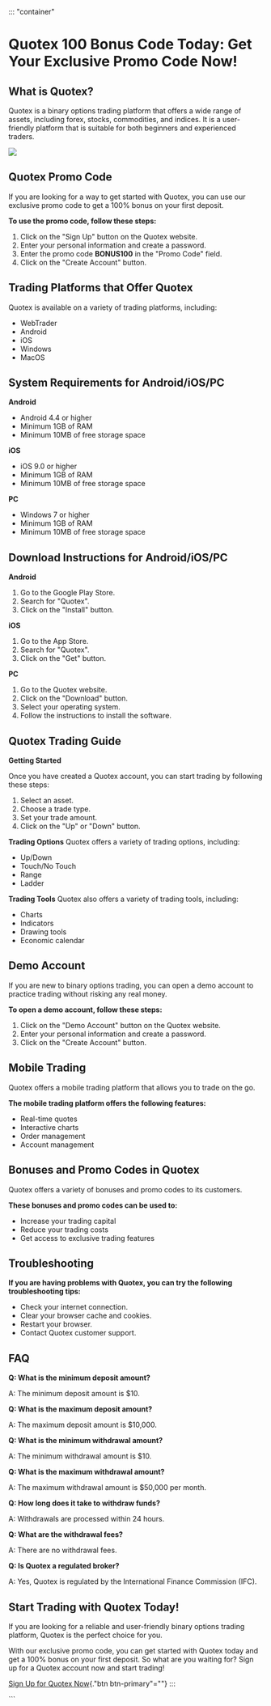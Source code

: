 ::: \"container\"
# Quotex 100 Bonus Code Today: Get Your Exclusive Promo Code Now!

## What is Quotex?

Quotex is a binary options trading platform that offers a wide range of
assets, including forex, stocks, commodities, and indices. It is a
user-friendly platform that is suitable for both beginners and
experienced traders.

[![](https://static.quotex.io/files/4_en/300_250.jpg)](https://traff.sbs/brokerqxlid)

## Quotex Promo Code

If you are looking for a way to get started with Quotex, you can use our
exclusive promo code to get a 100% bonus on your first deposit.

**To use the promo code, follow these steps:**

1.  Click on the "Sign Up" button on the Quotex website.
2.  Enter your personal information and create a password.
3.  Enter the promo code **BONUS100** in the "Promo Code" field.
4.  Click on the "Create Account" button.

## Trading Platforms that Offer Quotex

Quotex is available on a variety of trading platforms, including:

-   WebTrader
-   Android
-   iOS
-   Windows
-   MacOS

## System Requirements for Android/iOS/PC

**Android**

-   Android 4.4 or higher
-   Minimum 1GB of RAM
-   Minimum 10MB of free storage space

**iOS**

-   iOS 9.0 or higher
-   Minimum 1GB of RAM
-   Minimum 10MB of free storage space

**PC**

-   Windows 7 or higher
-   Minimum 1GB of RAM
-   Minimum 10MB of free storage space

## Download Instructions for Android/iOS/PC

**Android**

1.  Go to the Google Play Store.
2.  Search for "Quotex".
3.  Click on the "Install" button.

**iOS**

1.  Go to the App Store.
2.  Search for "Quotex".
3.  Click on the "Get" button.

**PC**

1.  Go to the Quotex website.
2.  Click on the "Download" button.
3.  Select your operating system.
4.  Follow the instructions to install the software.

## Quotex Trading Guide

**Getting Started**

Once you have created a Quotex account, you can start trading by
following these steps:

1.  Select an asset.
2.  Choose a trade type.
3.  Set your trade amount.
4.  Click on the "Up" or "Down" button.

**Trading Options** Quotex offers a variety of trading options,
including:

-   Up/Down
-   Touch/No Touch
-   Range
-   Ladder

**Trading Tools** Quotex also offers a variety of trading tools,
including:

-   Charts
-   Indicators
-   Drawing tools
-   Economic calendar

## Demo Account

If you are new to binary options trading, you can open a demo account to
practice trading without risking any real money.

**To open a demo account, follow these steps:**

1.  Click on the "Demo Account" button on the Quotex website.
2.  Enter your personal information and create a password.
3.  Click on the "Create Account" button.

## Mobile Trading

Quotex offers a mobile trading platform that allows you to trade on the
go.

**The mobile trading platform offers the following features:**

-   Real-time quotes
-   Interactive charts
-   Order management
-   Account management

## Bonuses and Promo Codes in Quotex

Quotex offers a variety of bonuses and promo codes to its customers.

**These bonuses and promo codes can be used to:**

-   Increase your trading capital
-   Reduce your trading costs
-   Get access to exclusive trading features

## Troubleshooting

**If you are having problems with Quotex, you can try the following
troubleshooting tips:**

-   Check your internet connection.
-   Clear your browser cache and cookies.
-   Restart your browser.
-   Contact Quotex customer support.

## FAQ

**Q: What is the minimum deposit amount?**

A: The minimum deposit amount is \$10.

**Q: What is the maximum deposit amount?**

A: The maximum deposit amount is \$10,000.

**Q: What is the minimum withdrawal amount?**

A: The minimum withdrawal amount is \$10.

**Q: What is the maximum withdrawal amount?**

A: The maximum withdrawal amount is \$50,000 per month.

**Q: How long does it take to withdraw funds?**

A: Withdrawals are processed within 24 hours.

**Q: What are the withdrawal fees?**

A: There are no withdrawal fees.

**Q: Is Quotex a regulated broker?**

A: Yes, Quotex is regulated by the International Finance Commission
(IFC).

## Start Trading with Quotex Today!

If you are looking for a reliable and user-friendly binary options
trading platform, Quotex is the perfect choice for you.

With our exclusive promo code, you can get started with Quotex today and
get a 100% bonus on your first deposit. So what are you waiting for?
Sign up for a Quotex account now and start trading!

[Sign Up for Quotex
Now](\%22https://traff.sbs/brokerqxsignup\%22){."btn
btn-primary"=""}
:::

\`\`\`

